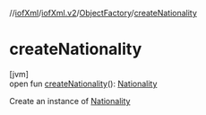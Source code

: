 //[iofXml](../../../index.md)/[iofXml.v2](../index.md)/[ObjectFactory](index.md)/[createNationality](create-nationality.md)

# createNationality

[jvm]\
open fun [createNationality](create-nationality.md)(): [Nationality](../-nationality/index.md)

Create an instance of [Nationality](../-nationality/index.md)
